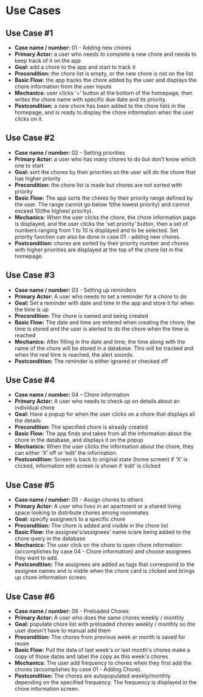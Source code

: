 # Use Cases

## Use Case #1
- **Case name / number:** 01 - Adding new chores
- **Primary Actor:** a user who needs to complete a new chore and needs to keep track of it on the app
- **Goal:** add a chore to the app and start to track it
- **Precondition:** the chore list is empty, or the new chore is not on the list
- **Basic Flow:** the app tracks the chore added by the user and displays the chore information from the user inputs
- **Mechanics:** user clicks ‘+’ button at the bottom of the homepage, then writes the chore name with specific due date and its priority.
- **Postcondition:** a new chore has been added to the chore lists in the homepage, and is ready to display the chore information when the user clicks on it.

## Use Case #2
- **Case name / number:** 02 - Setting priorities
- **Primary Actor:** a user who has many chores to do but don’t know which one to start
- **Goal:** sort the chores by their priorities so the user will do the chore that has higher priority
- **Precondition:** the chore list is made but chores are not sorted with priority
- **Basic Flow:** The app sorts the chores by their priority range defined by the user. The range cannot go below 1(the lowest priority) and cannot exceed 10(the highest priority).
- **Mechanics:** When the user clicks the chore, the chore information page is displayed, and the user clicks the 'set priority’ button, then a set of numbers ranging from 1 to 10 is displayed and to be selected. Set priority function can also be done in case 01 - adding new chores.
- **Postcondition:** chores are sorted by their priority number and chores with higher priorities are displayed at the top of the chore list in the homepage.

## Use Case #3
- **Case name / number:** 03 - Setting up reminders
- **Primary Actor:** A user who needs to set a reminder for a chore to do
- **Goal:**  Set a reminder with date and time in the app and store it for when the time is up
- **Precondition:** The chore is named and being created
- **Basic Flow:** The date and time are entered when creating the chore; the time is stored and the user is alerted to do the chore when the time is reached
- **Mechanics:** After filling in the date and time, the time along with the name of the chore will be stored in a database. This will be tracked and when the real time is reached, the alert sounds.
- **Postcondition:** The reminder is either ignored or checked off


## Use Case #4
- **Case name / number:** 04 – Chore information
- **Primary Actor:** A user who needs to check up on details about an individual chore
- **Goal:** Have a popup for when the user clicks on a chore that displays all the details
- **Precondition:** The specified chore is already created
- **Basic Flow:** The app finds and takes from all the information about the chore in the database, and displays it on the popup
- **Mechanics:** When the user clicks the information about the chore, they can either ‘X’ off or ‘edit’ the information.
- **Postcondition:** Screen is back to original state (home screen) if ‘X’ is clicked, information edit screen is shown if ‘edit’ is clicked

## Use Case #5
- **Case name / number:** 05 - Assign chores to others
- **Primary Actor:** A user who lives in an apartment or a shared living space looking to distribute chores among roommates
- **Goal:** specify assignee/s to a specific chore
- **Precondition:** The chore is added and visible in the chore list
- **Basic Flow:** the assignee's/assignees' name is/are being added to the chore query in the database
- **Mechanics:** The user click on the chore to open chore information (accomplishes by case 04 - Chore information) and choose assignees they want to add.
- **Postcondition:** The assignees are added as tags that correspond to the assignee names and is visble when the chore card is clicked and brings up chore information screen.

## Use Case #6
- **Case name / number:** 06 - Preloaded Chores
- **Primary Actor:** A user who does the same chores weekly / monthly
- **Goal:** populate chore list with preloaded chores weekly / monthly so the user doesn't have to manual add them
- **Precondition:** The chores from previous week or month is saved for reuse
- **Basic Flow:** Pull the data of last week's or last month's chores make a copy of those datas and label the copy as this week's chores
- **Mechanics:** The user add frequency to chores when they first add the chores (accomplishes by case 01 - Adding Chore).
- **Postcondition:** The chores are autopopulated weekly/monthly depending on the specified frequency. The frequency is displayed in the chore information screen. 